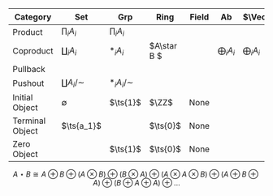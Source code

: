 | Category        | Set                | Grp               | Ring        | Field | Ab                | $\Vect_k$         | R-Mod         | $R\dash$cAlg       | Sch         | Top               | $\Top_*$     |
| --------------- | ------------------ | ----------------- | ----------- | ----- | ----------------- | ----------------- | ------------- | ------------------ | ----------- | ----------------- | ------------ |
| Product         | $\prod_i A_i$      | $\prod_i A_i$     |             |       |                   |                   | $\prod_i A_i$ |                    |             | $\prod_i A_i$     |              |
| Coproduct       | $\coprod_i A_i$    | $\ast_i A_i$      | $A\star B $ |       | $\bigoplus_i A_i$ | $\bigoplus_i A_i$ |               | $\bigotimes_i A_i$ |             | $\coprod A_i$     | $\vee_i A_i$ |
| Pullback        |                    |                   |             |       |                   |                   |               |                    |             |                   |              |
| Pushout         | $\coprod A_i/\sim$ | $\ast_i A_i/\sim$ |             |       |                   |                   |               |                    |             | $A \coprod_{f} B$ |              |
| Initial Object  | $\emptyset$        | $\ts{1}$          | $\ZZ$       | None  |                   |                   | $\ts{1}$      |                    | $\spec(0)$  | $\emptyset$       |              |
| Terminal Object | $\ts{a_1}$         |                   | $\ts{0}$    | None  |                   |                   |               |                    | $\spec \ZZ$ | $\pt$             |              |
| Zero Object     |                    | $\ts{1}$          | $\ts{0}$    | None  |                   |                   |               |                    |             |                   |              |

$$
A\star B \cong A \oplus B \oplus (A \otimes B) \oplus (B \otimes A) \oplus (A \otimes A \otimes B) \oplus (A \oplus B \oplus A) \oplus (B \oplus A \oplus A) \oplus ...
$$

